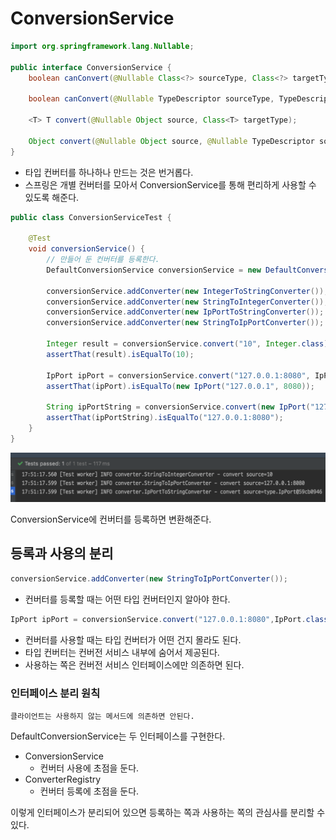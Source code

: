 # ConversionService

```java
import org.springframework.lang.Nullable;

public interface ConversionService {
    boolean canConvert(@Nullable Class<?> sourceType, Class<?> targetType);

    boolean canConvert(@Nullable TypeDescriptor sourceType, TypeDescriptor targetType);

    <T> T convert(@Nullable Object source, Class<T> targetType);

    Object convert(@Nullable Object source, @Nullable TypeDescriptor sourceType, TypeDescriptor targetType);
}
```

- 타입 컨버터를 하나하나 만드는 것은 번거롭다.
- 스프링은 개별 컨버터를 모아서 ConversionService를 통해 편리하게 사용할 수 있도록 해준다.

```java
public class ConversionServiceTest {

    @Test
    void conversionService() {
        // 만들어 둔 컨버터를 등록한다.
        DefaultConversionService conversionService = new DefaultConversionService();

        conversionService.addConverter(new IntegerToStringConverter());
        conversionService.addConverter(new StringToIntegerConverter());
        conversionService.addConverter(new IpPortToStringConverter());
        conversionService.addConverter(new StringToIpPortConverter());

        Integer result = conversionService.convert("10", Integer.class);
        assertThat(result).isEqualTo(10);

        IpPort ipPort = conversionService.convert("127.0.0.1:8080", IpPort.class);
        assertThat(ipPort).isEqualTo(new IpPort("127.0.0.1", 8080));

        String ipPortString = conversionService.convert(new IpPort("127.0.0.1", 8080), String.class);
        assertThat(ipPortString).isEqualTo("127.0.0.1:8080");
    }
}
```

![](../../.gitbook/assets/kimyounghan-spring-mvc/14/screenshot%202022-03-26%20오후%205.51.25.png)

ConversionService에 컨버터를 등록하면 변환해준다.

## 등록과 사용의 분리

```java
conversionService.addConverter(new StringToIpPortConverter());
```

- 컨버터를 등록할 때는 어떤 타입 컨버터인지 알아야 한다.

```java
IpPort ipPort = conversionService.convert("127.0.0.1:8080",IpPort.class);
```

- 컨버터를 사용할 때는 타입 컨버터가 어떤 건지 몰라도 된다.
- 타입 컨버터는 컨버전 서비스 내부에 숨어서 제공된다.
- 사용하는 쪽은 컨버전 서비스 인터페이스에만 의존하면 된다.

### 인터페이스 분리 원칙

```text
클라이언트는 사용하지 않는 메서드에 의존하면 안된다.
```

DefaultConversionService는 두 인터페이스를 구현한다.

- ConversionService
    - 컨버터 사용에 초점을 둔다.
- ConverterRegistry
    - 컨버터 등록에 초점을 둔다.

이렇게 인터페이스가 분리되어 있으면 등록하는 쪽과 사용하는 쪽의 관심사를 분리할 수 있다.